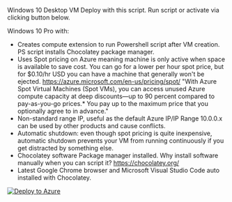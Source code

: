 Windows 10 Desktop VM Deploy with this script. Run script or activate via clicking button below.

Windows 10 Pro with:
- Creates compute extension to run Powershell script after VM creation. PS script installs Chocolatey package manager.
- Uses Spot pricing on Azure meaning machine is only active when space is available to save cost. You can go for a lower per hour spot price, but for $0.10/hr USD you can have a machine that generally won't be ejected. https://azure.microsoft.com/en-us/pricing/spot/ "With Azure Spot Virtual Machines (Spot VMs), you can access unused Azure compute capacity at deep discounts—up to 90 percent compared to pay-as-you-go prices.* You pay up to the maximum price that you optionally agree to in advance."
- Non-standard range IP, useful as the default Azure IP/IP Range 10.0.0.x can be used by other products and cause conflicts.
- Automatic shutdown: even though spot pricing is quite inexpensive, automatic shutdown prevents your VM from running continuously if you get distracted by something else.
- Chocolatey software Package manager installed. Why install software manually when you can script it? https://chocolatey.org/
- Latest Google Chrome browser and Microsoft Visual Studio Code auto installed with Chocolatey.

[![Deploy to Azure](https://aka.ms/deploytoazurebutton)](https://portal.azure.com/#create/Microsoft.Template/uri/https%3A%2F%2Fraw.githubusercontent.com%2FJohnCarmichael3000%2FarmTemplates%2Fmain%2Fwindows10_development_vm.json)



